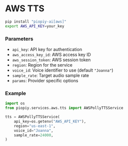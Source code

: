# AWS TTS

```bash
pip install "piopiy-ai[aws]"
export AWS_API_KEY=your_key
```

### Parameters

- `api_key`: API key for authentication
- `aws_access_key_id`: AWS access key ID
- `aws_session_token`: AWS session token
- `region`: Region for the service
- `voice_id`: Voice identifier to use (default `"Joanna"`)
- `sample_rate`: Target audio sample rate
- `params`: Provider specific options

### Example

```python
import os
from piopiy.services.aws.tts import AWSPollyTTSService

tts = AWSPollyTTSService(
    api_key=os.getenv("AWS_API_KEY"),
    region="us-east-1",
    voice_id="Joanna",
    sample_rate=24000,
)
```
